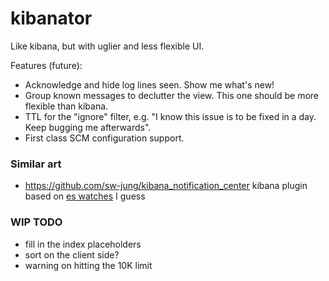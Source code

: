# kibanator

Like kibana, but with uglier and less flexible UI. 

Features (future): 

* Acknowledge and hide log lines seen. Show me what's new!
* Group known messages to declutter the view. This one should be more flexible than kibana.
* TTL for the "ignore" filter, e.g. "I know this issue is to be fixed in a day. Keep bugging me afterwards". 
* First class SCM configuration support. 

### Similar art

* https://github.com/sw-jung/kibana_notification_center kibana plugin based on [es watches](https://www.elastic.co/guide/en/watcher/current/introduction.html) I guess

### WIP TODO

* fill in the index placeholders
* sort on the client side? 
* warning on hitting the 10K limit